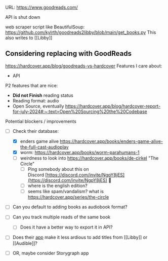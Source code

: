 URL: https://www.goodreads.com/

API is shut down

web scraper script like BeautifulSoup: https://github.com/kylrth/goodreads2libby/blob/main/get_books.py
This also writes to [[Libby]]

## Considering replacing with GoodReads

https://hardcover.app/blog/goodreads-vs-hardcover
Features I care about:
- API

P2 features that are nice:
- **Did not Finish** reading status
- Reading format: audio
- Open Source, eventually https://hardcover.app/blog/hardcover-report-for-july-2024#:~:text=Open%20Sourcing%20the%20Codebase

Potential blockers / improvements

- [ ] Check their database: 
	- [x] enders game alive https://hardcover.app/books/enders-game-alive-the-full-cast-audioplay
	- [x] worm: https://hardcover.app/books/worm-parahumans-1
	- [ ] weirdness to look into https://hardcover.app/books/de-cirkel "The Circle" 
		- [ ] Ping somebody about this on Discord [https://discord.com/invite/NgpY8jES](https://discord.com/invite/NgpY8jES) 🔼
		- [ ] where is the english edition? 
		- [ ] seems like spam/vandalism? what is https://hardcover.app/series/the-circle
- [ ] Can you default to adding books as audiobook format?
- [ ] Can you track multiple reads of the same book
	- [ ] Does it have a better way to export it in API?
- [ ] Does their [app](https://play.google.com/store/apps/details?id=hardcover.app) make it less ardious to add titles from [[Libby]] or [[Audible]]?


- [ ] OR, maybe consider Storygraph app
